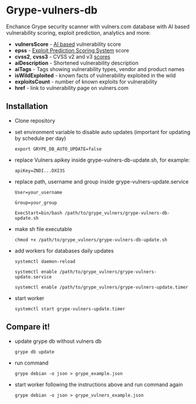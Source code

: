# Grype-vulners-db

Enchance Grype security scanner with vulners.com database with AI based vulnerability scoring, exploit prediction, analytics and more:



- **vulnersScore** - [AI based](https://vulners.com/blog/ai-score/) vulnerability score
- **epss** - [Exploit Prediction Scoring System](https://vulners.com/blog/epss-exploit-prediction-scoring-system/) score
- **cvss2**, **cvss3** - CVSS v2 and v3 [scores](https://vulners.com/blog/cvss-common-vulnerability-scoring-system/)
- **aiDescription** - Shortened vulnerability description
- **aiTags** - Tags showing vulnerability types, vendor and product names
- **isWildExploited** - known facts of vulnerability exploited in the wild
- **exploitsCount** - number of known exploits for vulnerability
- **href** - link to vulnerability page on vulners.com

## Installation


- Clone repository

- set environment variable to disable auto updates (important for updating by schedule per day)
    
    `export GRYPE_DB_AUTO_UPDATE=false`

- replace Vulners apikey inside grype-vulners-db-update.sh, for example:

    `apiKey=ZNDI...DXI3S`

- replace path, username and group inside grype-vulners-update.service

    `User=your_username`

    `Group=your_group`

    `ExecStart=bin/bash /path/to/grype_vulners/grype-vulners-db-update.sh`

- make sh file executable

    `chmod +x /path/to/grype_vulners/grype-vulners-db-update.sh`


- add workers for databases daily updates 

    `systemctl daemon-reload`

    `systemctl enable /path/to/grype_vulners/grype-vulners-update.service`

    `systemctl enable /path/to/grype_vulners/grype-vulners-update.timer`

- start worker

    `systemctl start grype-vulners-update.timer`


## Compare it!

- update grype db without vulners db

    `grype db update`

- run command

    `grype debian -o json > grype_example.json`

- start worker following the instructions above and run command again

    `grype debian -o json > grype_vulners_example.json`
